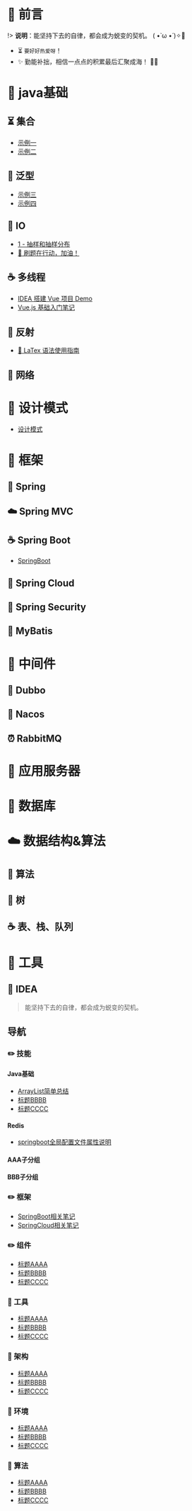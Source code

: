 # 🎨 前言

!> <b>说明</b>：能坚持下去的自律，都会成为蜕变的契机。 ( •̀ ω •́ )✧🔑

* ⏳ `要好好热爱呀`！
* ✨ 勤能补拙，相信一点点的积累最后汇聚成海！  🧡🧡

# 🚀 java基础

## ⏳ 集合
* [示例一](计算机专业课/算法与数据结构/算法与数据结构笔记.md)
* [示例二](计算机专业课/算法与数据结构/算法与数据结构笔记.md)

## 💭 泛型
* [示例三](计算机专业课/算法与数据结构/算法与数据结构笔记.md)
* [示例四](计算机专业课/算法与数据结构/算法与数据结构笔记.md)

## 📝 IO
* [1 - 抽样和抽样分布](/计算机专业课/数理统计/CH01-抽样和抽样分布.md)
* [🍉 刷题在行动，加油！](OJ/README.md)

## ☕️ 多线程
* [IDEA 搭建 Vue 项目 Demo](FrontEnd/Vue/idea-to-vue.md)
* [Vue.js 基础入门笔记](FrontEnd/Vue/vue-base-notes.md)

## 🐍 反射
* [🎉 LaTex 语法使用指南](ToolBox/LaTex使用指南.md)
## 🥭 网络

# 🐋 设计模式
- [设计模式](设计模式.md)

# 🥉 框架

## 🥼 Spring

## ☁️ Spring MVC

## ☕️ Spring Boot
- [SpringBoot](SpringBoot)

## 🐍 Spring Cloud

## 🥭 Spring Security

## 🐼 MyBatis

# 🍵 中间件

## 🎨 Dubbo

## 📘 Nacos

## ⏰ RabbitMQ

# 🐋 应用服务器

# 📜 数据库

# ☁️ 数据结构&算法

## 🔋 算法

## 🐍 树

## ☕️ 表、栈、队列

# 🔨 工具

## 📌 IDEA


> 能坚持下去的自律，都会成为蜕变的契机。
## 导航
### ✏️ 技能
#### Java基础
- [ArrayList简单总结](ArrayList)
- [标题BBBB](对应的.md文件名)
- [标题CCCC](对应的.md文件名)
#### Redis
- [springboot全局配置文件属性说明](springboot全局配置文件属性说明)
#### AAA子分组
#### BBB子分组
### ✏️ 框架
- [SpringBoot相关笔记](SpringBoot)
- [SpringCloud相关笔记](SpringCloud)

### ✏️ 组件
- [标题AAAA](对应的.md文件名)
- [标题BBBB](对应的.md文件名)
- [标题CCCC](对应的.md文件名)

### 👊 工具
- [标题AAAA](对应的.md文件名)
- [标题BBBB](对应的.md文件名)
- [标题CCCC](对应的.md文件名)

### 👊 架构
- [标题AAAA](对应的.md文件名)
- [标题BBBB](对应的.md文件名)
- [标题CCCC](对应的.md文件名)

### 👊 环境
- [标题AAAA](对应的.md文件名)
- [标题BBBB](对应的.md文件名)
- [标题CCCC](对应的.md文件名)

### 👊 算法
- [标题AAAA](对应的.md文件名)
- [标题BBBB](对应的.md文件名)
- [标题CCCC](对应的.md文件名)
